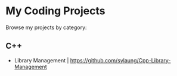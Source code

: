 # My Coding Projects

Browse my projects by category:

## C++

- Library Management | https://github.com/sylaung/Cpp-Library-Management





